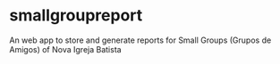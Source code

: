 # smallgroupreport
An web app to store and generate reports for Small Groups (Grupos de Amigos) of Nova Igreja Batista
